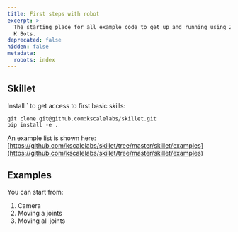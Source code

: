 ```yaml
---
title: First steps with robot
excerpt: >-
  The starting place for all example code to get up and running using Zeroth or
  K Bots. 
deprecated: false
hidden: false
metadata:
  robots: index
---
```

## Skillet

Install \` to get access to first basic skills:

```
git clone git@github.com:kscalelabs/skillet.git
pip install -e .
```

An example list is shown here: [https://github.com/kscalelabs/skillet/tree/master/skillet/examples](https://github.com/kscalelabs/skillet/tree/master/skillet/examples)

## Examples

You can start from:

1. Camera
2. Moving a joints
3. Moving all joints
